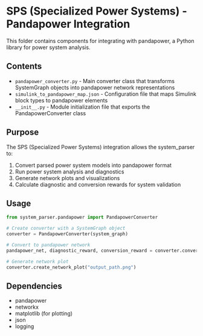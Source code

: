 # SPS (Specialized Power Systems) - Pandapower Integration

This folder contains components for integrating with pandapower, a Python library for power system analysis.

## Contents

- `pandapower_converter.py` - Main converter class that transforms SystemGraph objects into pandapower network representations
- `simulink_to_pandapower_map.json` - Configuration file that maps Simulink block types to pandapower elements
- `__init__.py` - Module initialization file that exports the PandapowerConverter class

## Purpose

The SPS (Specialized Power Systems) integration allows the system_parser to:

1. Convert parsed power system models into pandapower format
2. Run power system analysis and diagnostics
3. Generate network plots and visualizations
4. Calculate diagnostic and conversion rewards for system validation

## Usage

```python
from system_parser.pandapower import PandapowerConverter

# Create converter with a SystemGraph object
converter = PandapowerConverter(system_graph)

# Convert to pandapower network
pandapower_net, diagnostic_reward, conversion_reward = converter.convert_to_pandapower_net()

# Generate network plot
converter.create_network_plot("output_path.png")
```

## Dependencies

- pandapower
- networkx
- matplotlib (for plotting)
- json
- logging 